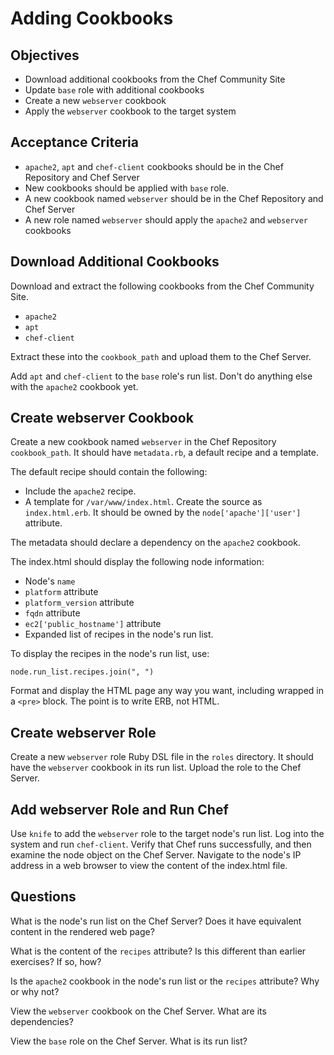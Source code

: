 Adding Cookbooks
======================

## Objectives

* Download additional cookbooks from the Chef Community Site
* Update `base` role with additional cookbooks
* Create a new `webserver` cookbook
* Apply the `webserver` cookbook to the target system

## Acceptance Criteria

* `apache2`, `apt` and `chef-client` cookbooks should be in the Chef Repository and Chef Server
* New cookbooks should be applied with `base` role.
* A new cookbook named `webserver` should be in the Chef Repository and Chef Server
* A new role named `webserver` should apply the `apache2` and `webserver` cookbooks

## Download Additional Cookbooks

Download and extract the following cookbooks from the Chef Community Site.

* `apache2`
* `apt`
* `chef-client`

Extract these into the `cookbook_path` and upload them to the Chef Server.

Add `apt` and `chef-client` to the `base` role's run list. Don't do anything else with the `apache2` cookbook yet.

## Create webserver Cookbook

Create a new cookbook named `webserver` in the Chef Repository `cookbook_path`. It should have `metadata.rb`, a default recipe and a template.

The default recipe should contain the following:

* Include the `apache2` recipe.
* A template for `/var/www/index.html`. Create the source as `index.html.erb`. It should be owned by the `node['apache']['user']` attribute.

The metadata should declare a dependency on the `apache2` cookbook.

The index.html should display the following node information:

* Node's `name`
* `platform` attribute
* `platform_version` attribute
* `fqdn` attribute
* `ec2['public_hostname']` attribute
* Expanded list of recipes in the node's run list.

To display the recipes in the node's run list, use:

`node.run_list.recipes.join(", ")`

Format and display the HTML page any way you want, including wrapped in a `<pre>` block. The point is to write ERB, not HTML.

## Create webserver Role

Create a new `webserver` role Ruby DSL file in the `roles` directory. It should have the `webserver` cookbook in its run list. Upload the role to the Chef Server.

## Add webserver Role and Run Chef

Use `knife` to add the `webserver` role to the target node's run list. Log into the system and run `chef-client`. Verify that Chef runs successfully, and then examine the node object on the Chef Server. Navigate to the node's IP address in a web browser to view the content of the index.html file.

## Questions

What is the node's run list on the Chef Server? Does it have equivalent content in the rendered web page?


What is the content of the `recipes` attribute? Is this different than earlier exercises? If so, how?


Is the `apache2` cookbook in the node's run list or the `recipes` attribute? Why or why not?


View the `webserver` cookbook on the Chef Server. What are its dependencies?


View the `base` role on the Chef Server. What is its run list?


